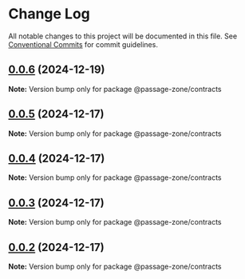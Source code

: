 # Change Log

All notable changes to this project will be documented in this file.
See [Conventional Commits](https://conventionalcommits.org) for commit guidelines.

## [0.0.6](https://github.com/ECHOAD/passagejs/compare/@passage-zone/contracts@0.0.5...@passage-zone/contracts@0.0.6) (2024-12-19)

**Note:** Version bump only for package @passage-zone/contracts

## [0.0.5](https://github.com/ECHOAD/passagejs/compare/@passage-zone/contracts@0.0.4...@passage-zone/contracts@0.0.5) (2024-12-17)

**Note:** Version bump only for package @passage-zone/contracts

## [0.0.4](https://github.com/ECHOAD/passagejs/compare/@passage-zone/contracts@0.0.3...@passage-zone/contracts@0.0.4) (2024-12-17)

**Note:** Version bump only for package @passage-zone/contracts

## [0.0.3](https://github.com/ECHOAD/passagejs/compare/@passage-zone/contracts@0.0.2...@passage-zone/contracts@0.0.3) (2024-12-17)

**Note:** Version bump only for package @passage-zone/contracts

## [0.0.2](https://github.com/ECHOAD/passagejs/compare/@passage-zone/contracts@0.0.2...@passage-zone/contracts@0.0.2) (2024-12-17)

**Note:** Version bump only for package @passage-zone/contracts
